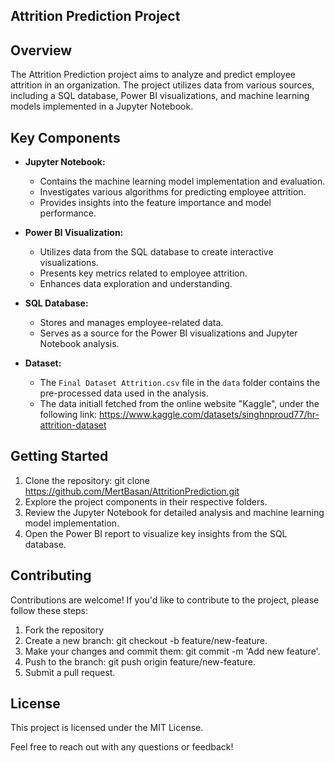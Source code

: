 ## Attrition Prediction Project

## Overview

The Attrition Prediction project aims to analyze and predict employee attrition in an organization. 
The project utilizes data from various sources, including a SQL database, Power BI visualizations, and machine learning models implemented in a Jupyter Notebook.


## Key Components

- **Jupyter Notebook:**
  - Contains the machine learning model implementation and evaluation.
  - Investigates various algorithms for predicting employee attrition.
  - Provides insights into the feature importance and model performance.

- **Power BI Visualization:**
  - Utilizes data from the SQL database to create interactive visualizations.
  - Presents key metrics related to employee attrition.
  - Enhances data exploration and understanding.

- **SQL Database:**
  - Stores and manages employee-related data.
  - Serves as a source for the Power BI visualizations and Jupyter Notebook analysis.

- **Dataset:**
  - The `Final Dataset Attrition.csv` file in the `data` folder contains the pre-processed data used in the analysis.
  - The data initiall fetched from the online website "Kaggle", under the following link:
      https://www.kaggle.com/datasets/singhnproud77/hr-attrition-dataset

## Getting Started

1. Clone the repository:
   git clone https://github.com/MertBasan/AttritionPrediction.git
2. Explore the project components in their respective folders.
3. Review the Jupyter Notebook for detailed analysis and machine learning model implementation.
4. Open the Power BI report to visualize key insights from the SQL database.

## Contributing
Contributions are welcome! If you'd like to contribute to the project, please follow these steps:

1. Fork the repository
2. Create a new branch: git checkout -b feature/new-feature.
3. Make your changes and commit them: git commit -m 'Add new feature'.
4. Push to the branch: git push origin feature/new-feature.
5. Submit a pull request.

## License 

This project is licensed under the MIT License.

Feel free to reach out with any questions or feedback!


